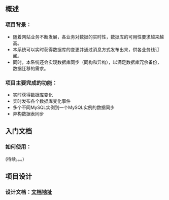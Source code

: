 概述
--------

### 项目背景：

*  随着网站业务不断发展，各业务对数据的实时性，数据库的可用性要求越来越高。
*  本系统可以实时获得数据库的变更并通过消息方式发布出来，供各业务线订阅。
*  同时，本系统还会实现数据库同步（同构和异构），以满足数据库冗余备份，数据迁移的需求。

### 项目主要完成的功能：

*  实时获得数据库变化
*  实时发布各个数据库变化事件
*  多个不同MySQL实例到一个MySQL实例的数据同步
*  异构数据表同步

入门文档
--------

### 如何使用：
(待续。。。)


项目设计
--------

### 设计文档：[文档地址](https://dper-my.sharepoint.cn/personal/xiang_wu_dianping_com/_layouts/15/WopiFrame.aspx?sourcedoc=%7BEFB7C377-F83F-4977-896A-CBD794B927B4%7D&file=Puma%E8%AF%A6%E7%BB%86%E8%AE%BE%E8%AE%A1.docx&action=default&DefaultItemOpen=1)


